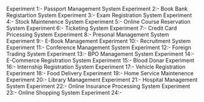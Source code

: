 Experiment 1:- Passport Management System
Experiment 2:- Book Bank Registartion System
Experiment 3:- Exam Registration System
Experiment 4:- Stock Maintenence System
Experiment 5:- Online Course Reservation System
Experiment 6:- Ticketing System
Experiment 7:- Credit Card Pricessing System
Experiment 8:- Presonal Management System
Experiment 9:- E-Book Management
Experiment 10:- Recruitment System
Experiment 11:- Conference Management System
Experiment 12:- Foreign Trading System
Experiment 13:- BPO Management System
Experiment 14:- E-Commerce Registration System
Experiment 15:- Blood Donar
Experiment 16:- Internship Registration System
Experiment 17:- Vehicle Registration
Experiment 18:- Food Delivery
Experiment 19:- Home Service Maintenence
Experiment 20:- Library Management
Experiment 21:- Hospital Management System
Experiment 22:- Online Insurance Processing System 
Experiment 23:- Online Shopping System
Experiment 24:- 
